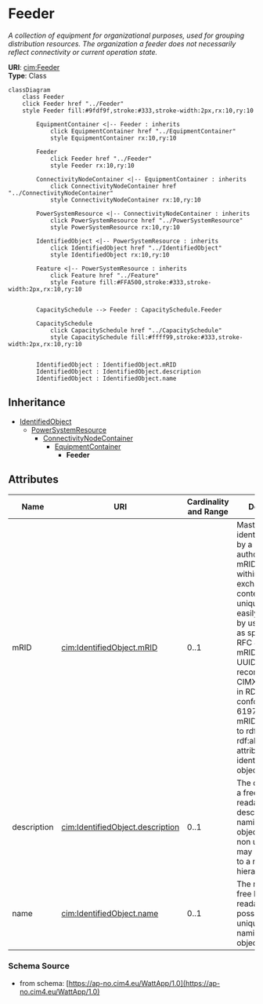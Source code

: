 # Feeder

_A collection of equipment for organizational purposes, used for grouping distribution resources. The organization a feeder does not necessarily reflect connectivity or current operation state._

**URI**: [cim:Feeder](https://cim.ucaiug.io/ns#Feeder)<br />
**Type**: Class

```mermaid
classDiagram
    class Feeder
    click Feeder href "../Feeder"
    style Feeder fill:#9fdf9f,stroke:#333,stroke-width:2px,rx:10,ry:10

        EquipmentContainer <|-- Feeder : inherits
            click EquipmentContainer href "../EquipmentContainer"
            style EquipmentContainer rx:10,ry:10

        Feeder
            click Feeder href "../Feeder"
            style Feeder rx:10,ry:10

        ConnectivityNodeContainer <|-- EquipmentContainer : inherits
            click ConnectivityNodeContainer href "../ConnectivityNodeContainer"
            style ConnectivityNodeContainer rx:10,ry:10

        PowerSystemResource <|-- ConnectivityNodeContainer : inherits
            click PowerSystemResource href "../PowerSystemResource"
            style PowerSystemResource rx:10,ry:10

        IdentifiedObject <|-- PowerSystemResource : inherits
            click IdentifiedObject href "../IdentifiedObject"
            style IdentifiedObject rx:10,ry:10

        Feature <|-- PowerSystemResource : inherits
            click Feature href "../Feature"
            style Feature fill:#FFA500,stroke:#333,stroke-width:2px,rx:10,ry:10


        CapacitySchedule --> Feeder : CapacitySchedule.Feeder

        CapacitySchedule
            click CapacitySchedule href "../CapacitySchedule"
            style CapacitySchedule fill:#ffff99,stroke:#333,stroke-width:2px,rx:10,ry:10


        IdentifiedObject : IdentifiedObject.mRID
        IdentifiedObject : IdentifiedObject.description
        IdentifiedObject : IdentifiedObject.name
```

## Inheritance
* [IdentifiedObject](IdentifiedObject.md)
    * [PowerSystemResource](PowerSystemResource.md)
        * [ConnectivityNodeContainer](ConnectivityNodeContainer.md)
            * [EquipmentContainer](EquipmentContainer.md)
                * **Feeder**

## Attributes
| Name | URI | Cardinality and Range | Description | Inheritance |
| ---  | --- | --- | --- | --- |
| mRID | [cim:IdentifiedObject.mRID](https://cim.ucaiug.io/ns#IdentifiedObject.mRID) | 0..1 | Master resource identifier issued by a model authority. The mRID is unique within an exchange context. Global uniqueness is easily achieved by using a UUID, as specified in RFC 4122, for the mRID. The use of UUID is strongly recommended.For CIMXML data files in RDF syntax conforming to IEC 61970-552, the mRID is mapped to rdf:ID or rdf:about attributes that identify CIM object elements. | IdentifiedObject |
| description | [cim:IdentifiedObject.description](https://cim.ucaiug.io/ns#IdentifiedObject.description) | 0..1 | The description is a free human readable text describing or naming the object. It may be non unique and may not correlate to a naming hierarchy. | IdentifiedObject |
| name | [cim:IdentifiedObject.name](https://cim.ucaiug.io/ns#IdentifiedObject.name) | 0..1 | The name is any free human readable and possibly non unique text naming the object. | IdentifiedObject |

### Schema Source
* from schema: [https://ap-no.cim4.eu/WattApp/1.0](https://ap-no.cim4.eu/WattApp/1.0)
